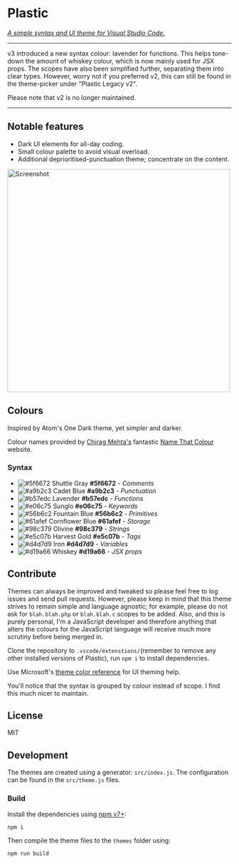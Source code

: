 # Plastic

_[A simple syntax and UI theme for Visual Studio Code.](https://wstone.io/plastic)_

---

v3 introduced a new syntax colour: lavender for functions. This helps tone-down
the amount of whiskey colour, which is now mainly used for JSX props. The scopes
have also been simplified further, separating them into clear types. However,
worry not if you preferred v2, this can still be found in the theme-picker under
"Plastic Legacy v2".

Please note that v2 is no longer maintained.

---

## Notable features

- Dark UI elements for all-day coding.
- Small colour palette to avoid visual overload.
- Additional deprioritised-punctuation theme; concentrate on the content.

<a href="https://raw.githubusercontent.com/will-stone/plastic/master/screenshot.png" target="_blank"><img src="https://raw.githubusercontent.com/will-stone/plastic/master/screenshot.png" width="500" alt="Screenshot"></a>

## Colours

Inspired by Atom's One Dark theme, yet simpler and darker.

Colour names provided by [Chirag Mehta's](http://chir.ag/about) fantastic
[Name That Colour](http://chir.ag/projects/name-that-color/) website.

### Syntax

- ![#5f6672](https://placehold.it/15/5c6370/000000?text=+) Shuttle Gray
  **#5f6672** - _Comments_
- ![#a9b2c3](https://placehold.it/15/abb2bf/000000?text=+) Cadet Blue
  **#a9b2c3** - _Punctuation_
- ![#b57edc](https://placehold.it/15/b57edc/000000?text=+) Lavender
  **#b57edc** - _Functions_
- ![#e06c75](https://placehold.it/15/e06c75/000000?text=+) Sunglo **#e06c75** -
  _Keywords_
- ![#56b6c2](https://placehold.it/15/56b6c2/000000?text=+) Fountain Blue
  **#56b6c2** - _Primitives_
- ![#61afef](https://placehold.it/15/61afef/000000?text=+) Cornflower Blue
  **#61afef** - _Storage_
- ![#98c379](https://placehold.it/15/98c379/000000?text=+) Olivine **#98c379** -
  _Strings_
- ![#e5c07b](https://placehold.it/15/e5c07b/000000?text=+) Harvest Gold
  **#e5c07b** - _Tags_
- ![#d4d7d9](https://placehold.it/15/D2D6db/000000?text=+) Iron **#d4d7d9** -
  _Variables_
- ![#d19a66](https://placehold.it/15/d19a66/000000?text=+) Whiskey **#d19a66** -
  _JSX props_

## Contribute

Themes can always be improved and tweaked so please feel free to log issues and
send pull requests. However, please keep in mind that this theme strives to
remain simple and language agnostic; for example, please do not ask for
`blah.blah.php` or `blah.blah.c` scopes to be added. Also, and this is purely
personal, I'm a JavaScript developer and therefore anything that alters the
colours for the JavaScript language will receive much more scrutiny before being
merged in.

Clone the repository to `.vscode/extenstions/`(remember to remove any other
installed versions of Plastic), run `npm i` to install dependencies.

Use Microsoft's
[theme color reference](https://code.visualstudio.com/docs/getstarted/theme-color-reference)
for UI theming help.

You'll notice that the syntax is grouped by colour instead of scope. I find this
much nicer to maintain.

## License

MIT

## Development

The themes are created using a generator: `src/index.js`. The configuration can
be found in the `src/theme.js` files.

### Build

Install the dependencies using [npm v7+](https://docs.npmjs.com/cli/v7):

```sh
npm i
```

Then compile the theme files to the `themes` folder using:

```sh
npm run build
```

